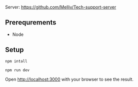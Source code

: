 Server: https://github.com/Melliv/Tech-support-server

## Prerequrements

- Node

## Setup

```bash
npm intall

npm run dev
```

Open [http://localhost:3000](http://localhost:3000) with your browser to see the result.
